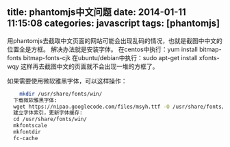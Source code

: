 title: phantomjs中文问题
date: 2014-01-11 11:15:08
categories: javascript
tags: [phantomjs]
---

用phantomjs去截取中文页面的网站可能会出现乱码的情况，也就是截图中中文的位置全是方框。
解决办法就是安装字体。
在centos中执行：yum install bitmap-fonts bitmap-fonts-cjk
在ubuntu/debian中执行：sudo apt-get install xfonts-wqy
这样再去截图中文的页面就不会出现一堆的方框了。

如果需要使用微软雅黑字体，可以这样操作：

```bash
	mkdir /usr/share/fonts/win/ 
  下载微软雅黑字体: 
  wget https://nipao.googlecode.com/files/msyh.ttf -O /usr/share/fonts/win/msyh.ttf 
  建立字体索引，更新字体缓存: 
  cd /usr/share/fonts/win/ 
  mkfontscale 
  mkfontdir 
  fc-cache
```